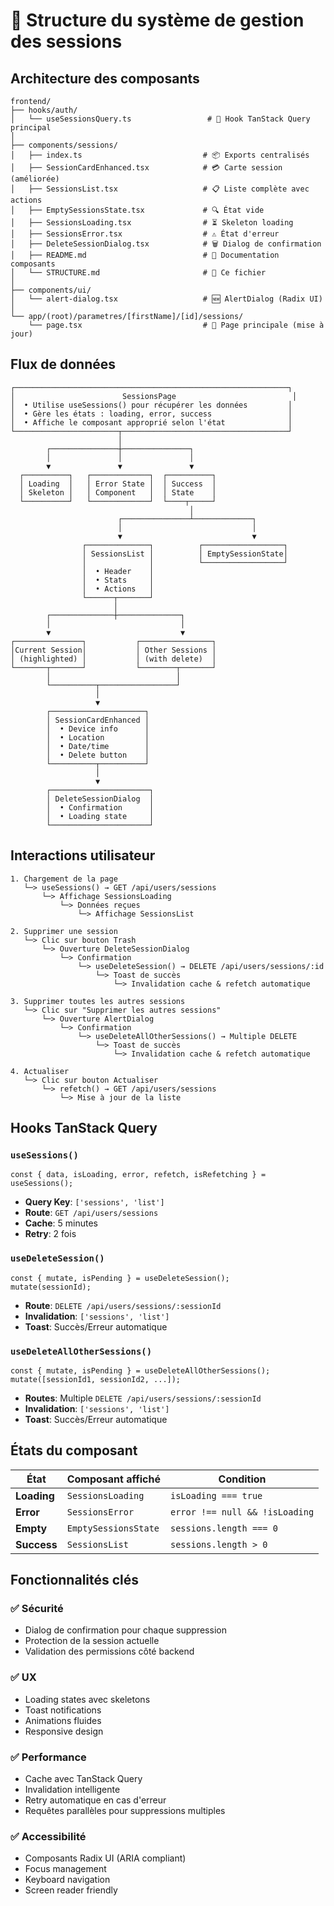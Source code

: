 # 📁 Structure du système de gestion des sessions

## Architecture des composants

```
frontend/
├── hooks/auth/
│   └── useSessionsQuery.ts                 # 🔄 Hook TanStack Query principal
│
├── components/sessions/
│   ├── index.ts                           # 📦 Exports centralisés
│   ├── SessionCardEnhanced.tsx            # 💳 Carte session (améliorée)
│   ├── SessionsList.tsx                   # 📋 Liste complète avec actions
│   ├── EmptySessionsState.tsx             # 🔍 État vide
│   ├── SessionsLoading.tsx                # ⏳ Skeleton loading
│   ├── SessionsError.tsx                  # ⚠️ État d'erreur
│   ├── DeleteSessionDialog.tsx            # 🗑️ Dialog de confirmation
│   ├── README.md                          # 📖 Documentation composants
│   └── STRUCTURE.md                       # 📁 Ce fichier
│
├── components/ui/
│   └── alert-dialog.tsx                   # 🆕 AlertDialog (Radix UI)
│
└── app/(root)/parametres/[firstName]/[id]/sessions/
    └── page.tsx                           # 📄 Page principale (mise à jour)
```

## Flux de données

```
┌─────────────────────────────────────────────────────────────┐
│                        SessionsPage                          │
│  • Utilise useSessions() pour récupérer les données         │
│  • Gère les états : loading, error, success                 │
│  • Affiche le composant approprié selon l'état              │
└───────────────────────┬─────────────────────────────────────┘
                        │
        ┌───────────────┼───────────────┐
        │               │               │
        ▼               ▼               ▼
  ┌──────────┐   ┌─────────────┐  ┌──────────┐
  │ Loading  │   │ Error State │  │ Success  │
  │ Skeleton │   │ Component   │  │ State    │
  └──────────┘   └─────────────┘  └────┬─────┘
                                        │
                        ┌───────────────┴─────────────┐
                        │                             │
                        ▼                             ▼
                ┌──────────────┐          ┌──────────────────┐
                │ SessionsList │          │ EmptySessionState│
                │              │          └──────────────────┘
                │  • Header    │
                │  • Stats     │
                │  • Actions   │
                └──────┬───────┘
                       │
        ┌──────────────┼──────────────┐
        │                             │
        ▼                             ▼
┌───────────────┐           ┌────────────────┐
│Current Session│           │ Other Sessions │
│ (highlighted) │           │ (with delete)  │
└───────┬───────┘           └────────┬───────┘
        │                            │
        └──────────┬─────────────────┘
                   │
                   ▼
        ┌─────────────────────┐
        │ SessionCardEnhanced │
        │  • Device info      │
        │  • Location         │
        │  • Date/time        │
        │  • Delete button    │
        └──────────┬──────────┘
                   │
                   ▼
        ┌──────────────────────┐
        │ DeleteSessionDialog  │
        │  • Confirmation      │
        │  • Loading state     │
        └──────────────────────┘
```

## Interactions utilisateur

```
1. Chargement de la page
   └─> useSessions() → GET /api/users/sessions
       └─> Affichage SessionsLoading
           └─> Données reçues
               └─> Affichage SessionsList

2. Supprimer une session
   └─> Clic sur bouton Trash
       └─> Ouverture DeleteSessionDialog
           └─> Confirmation
               └─> useDeleteSession() → DELETE /api/users/sessions/:id
                   └─> Toast de succès
                       └─> Invalidation cache & refetch automatique

3. Supprimer toutes les autres sessions
   └─> Clic sur "Supprimer les autres sessions"
       └─> Ouverture AlertDialog
           └─> Confirmation
               └─> useDeleteAllOtherSessions() → Multiple DELETE
                   └─> Toast de succès
                       └─> Invalidation cache & refetch automatique

4. Actualiser
   └─> Clic sur bouton Actualiser
       └─> refetch() → GET /api/users/sessions
           └─> Mise à jour de la liste
```

## Hooks TanStack Query

### `useSessions()`

```tsx
const { data, isLoading, error, refetch, isRefetching } = useSessions();
```

- **Query Key**: `['sessions', 'list']`
- **Route**: `GET /api/users/sessions`
- **Cache**: 5 minutes
- **Retry**: 2 fois

### `useDeleteSession()`

```tsx
const { mutate, isPending } = useDeleteSession();
mutate(sessionId);
```

- **Route**: `DELETE /api/users/sessions/:sessionId`
- **Invalidation**: `['sessions', 'list']`
- **Toast**: Succès/Erreur automatique

### `useDeleteAllOtherSessions()`

```tsx
const { mutate, isPending } = useDeleteAllOtherSessions();
mutate([sessionId1, sessionId2, ...]);
```

- **Routes**: Multiple `DELETE /api/users/sessions/:sessionId`
- **Invalidation**: `['sessions', 'list']`
- **Toast**: Succès/Erreur automatique

## États du composant

| État        | Composant affiché    | Condition                      |
| ----------- | -------------------- | ------------------------------ |
| **Loading** | `SessionsLoading`    | `isLoading === true`           |
| **Error**   | `SessionsError`      | `error !== null && !isLoading` |
| **Empty**   | `EmptySessionsState` | `sessions.length === 0`        |
| **Success** | `SessionsList`       | `sessions.length > 0`          |

## Fonctionnalités clés

### ✅ Sécurité

- Dialog de confirmation pour chaque suppression
- Protection de la session actuelle
- Validation des permissions côté backend

### ✅ UX

- Loading states avec skeletons
- Toast notifications
- Animations fluides
- Responsive design

### ✅ Performance

- Cache avec TanStack Query
- Invalidation intelligente
- Retry automatique en cas d'erreur
- Requêtes parallèles pour suppressions multiples

### ✅ Accessibilité

- Composants Radix UI (ARIA compliant)
- Focus management
- Keyboard navigation
- Screen reader friendly

